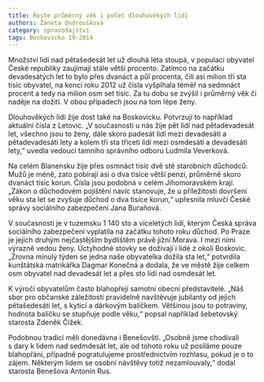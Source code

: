 ```yaml
---
title: Roste průměrný věk i počet dlouhověkých lidí
authors: Žaneta Ondroušková
category: zpravodajství
tags: Boskovicko 19-2014
---
```


Množství lidí nad pětašedesát let už dlouhá léta stoupá, v populaci obyvatel České republiky zaujímají stále větší procento. Zatímco na začátku devadesátých let to bylo přes dvanáct a půl procenta, čili asi milion tři sta tisíc obyvatel, na konci roku 2012 už čísla vyšplhala téměř na sedmnáct procent a tedy na milion osm set tisíc. Za tu dobu se zvýšil i průměrný věk či naděje na dožití. V obou případech jsou na tom lépe ženy. 

Dlouhověkých lidí žije dost také na Boskovicku. Potvrzují to například aktuální čísla z Letovic. „V současnosti u nás žije pět lidí nad pětadevadesát let, všechno jsou to ženy, dále skoro padesát lidí mezi devadesáti a pětadevadesáti lety a kolem tři sta třiceti lidí mezi osmdesáti a devadesáti lety,“ uvedla vedoucí tamního správního odboru Ludmila Veverková.

Na celém Blanensku žije přes osmnáct tisíc dvě stě starobních důchodců. Mužů je méně, zato pobírají asi o dva tisíce větší penzi, průměrně skoro dvanáct tisíc korun. Čísla jsou podobná v celém Jihomoravském kraji. „Zákon o důchodovém pojištění navíc stanovuje, že u příležitosti dovršení věku sta let se zvyšuje důchod o dva tisíce korun,“ upřesnila mluvčí České správy sociálního zabezpečení Jana Buraňová.

V současnosti je v tuzemsku 1 140 sto a víceletých lidí, kterým Česká správa sociálního zabezpečení vyplatila na začátku tohoto roku důchod. Po Praze je jejich druhým nejčastějším bydlištěm právě jižní Morava. I mezi nimi výrazně vedou ženy. Úctyhodné stovky se dožívají i lidé z okolí Boskovic. „Zrovna minulý týden se jedna naše obyvatelka dožila sta let,“ potvrdila kunštátská matrikářka Dagmar Konečná a dodala, že ve městě žije celkem osm obyvatel nad devadesát let a přes sto lidí nad osmdesát let. 

K výročí obyvatelům často blahopřejí samotní obecní představitelé. „Náš sbor pro občanské záležitosti pravidelně navštěvuje jubilanty od jejich pětašedesáti let, s kyticí a dárkovým balíčkem. Většinou jsou to potraviny, hodnota balíčku se stupňuje podle věku,“ popsal například šebetovský starosta Zdeněk Čížek.

Podobnou tradici měli donedávna i Benešovští. „Osobně jsme chodívali s dary k lidem nad sedmdesát let, ale od tohoto roku už posíláme pouze blahopřání, případně pogratulujeme prostřednictvím rozhlasu, pokud je o to zájem. Některým lidem se osobní návštěvy totiž nezamlouvaly,“ dodal starosta Benešova Antonín Rus.